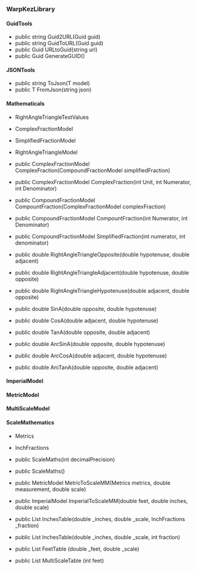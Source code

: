 ### WarpKezLibrary

#### GuidTools

- public string Guid2URL(Guid guid)
- public string GuidToURL(Guid guid)
- public Guid URLtoGuid(string url)
- public Guid GenerateGUID()

#### JSONTools

- public string ToJson<T>(T model)
- public T FromJson<T>(string json)

#### Mathematicals

- RightAngleTriangleTestValues
- ComplexFractionModel
- SimplifiedFractionModel
- RightAngleTriangleModel

- public ComplexFractionModel ComplexFraction(CompoundFractionModel simplifiedFraction)
- public ComplexFractionModel ComplexFraction(int Unit, int Numerator, int Denominator)
- public CompoundFractionModel CompountFraction(ComplexFractionModel complexFraction)
- public CompoundFractionModel CompountFraction(int Numerator, int Denominator)
- public CompoundFractionModel SimplifiedFraction(int numerator, int denominator)
- public double RightAngleTriangleOpposite(double hypotenuse, double adjacent)
- public double RightAngleTriangleAdjacent(double hypotenuse, double opposite)
- public double RightAngleTriangleHypotenuse(double adjacent, double opposite)
- public double SinA(double opposite, double hypotenuse)
- public double CosA(double adjacent, double hypotenuse)
- public double TanA(double opposite, double adjacent)
- public double ArcSinA(double opposite, double hypotenuse)
- public double ArcCosA(double adjacent, double hypotenuse)
- public double ArcTanA(double opposite, double adjacent)


#### ImperialModel
#### MetricModel
#### MultiScaleModel

#### ScaleMathematics
- Metrics
- InchFractions

- public ScaleMaths(int decimalPrecision)
- public ScaleMaths()

- public MetricModel MetricToScaleMM(Metrics metrics, double measurement, double scale)
- public ImperialModel ImperialToScaleMM(double feet, double inches, double scale)
- public List<ImperialModel> InchesTable(double _inches, double _scale, InchFractions _fraction)
- public List<ImperialModel> InchesTable(double _inches, double _scale, int fraction)
- public List<ImperialModel> FeetTable (double _feet, double _scale)
- public List<MultiScaleModel> MultiScaleTable (int feet)